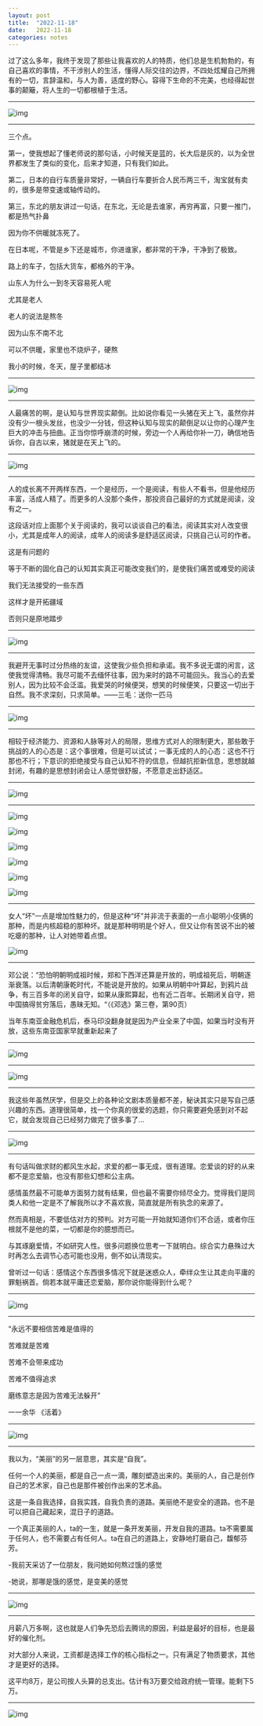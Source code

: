 ```yaml
---
layout: post
title:  "2022-11-18"
date:   2022-11-18
categories: notes
---
```


过了这么多年，我终于发现了那些让我喜欢的人的特质，他们总是生机勃勃的，有自己喜欢的事情，不干涉别人的生活，懂得人际交往的边界，不四处炫耀自己所拥有的一切，言辞温和，与人为善，适度的野心。容得下生命的不完美，也经得起世事的颠簸，将人生的一切都根植于生活。

------

![img](https://p3-sign.toutiaoimg.com/tos-cn-i-qvj2lq49k0/c47cffdbd81342298b140ba94a86b807~noop.image?_iz=58558&from=article.pc_detail&x-expires=1669597001&x-signature=94avyJEfC955YTPelcTxjO0jTJI%3D)



------

三个点。

第一，使我想起了懂老师说的那句话，小时候天是蓝的，长大后是灰的，以为全世界都发生了类似的变化，后来才知道，只有我们如此。

第二，日本的自行车质量非常好，一辆自行车要折合人民币两三千，淘宝就有卖的，很多是带变速或轴传动的。

第三，东北的朋友讲过一句话，在东北，无论是去谁家，再穷再富，只要一推门，都是热气扑鼻

因为你不供暖就冻死了。

在日本呢，不管是乡下还是城市，你进谁家，都非常的干净，干净到了极致。

路上的车子，包括大货车，都格外的干净。

山东人为什么一到冬天容易死人呢

尤其是老人

老人的说法是熬冬

因为山东不南不北

可以不供暖，家里也不烧炉子，硬熬

我小的时候，冬天，屋子里都结冰

------

![img](https://p3-sign.toutiaoimg.com/tos-cn-i-qvj2lq49k0/83a0935090c64a00a3f6ce8738b88c7e~noop.image?_iz=58558&from=article.pc_detail&x-expires=1669597001&x-signature=PZs9BI7hiM8FjpDWBvIru43g8h8%3D)



------

人最痛苦的啊，是认知与世界现实颠倒。比如说你看见一头猪在天上飞，虽然你并没有少一根头发丝，也没少一分钱，但这种认知与现实的颠倒足以让你的心理产生巨大的冲击与扭曲。正当你惊呼崩溃的时候，旁边一个人再给你补一刀，确信地告诉你，自古以来，猪就是在天上飞的。

------

![img](https://p3-sign.toutiaoimg.com/tos-cn-i-qvj2lq49k0/7ed9eb2bdb5a40a08a6e01cefc4c2a85~noop.image?_iz=58558&from=article.pc_detail&x-expires=1669597001&x-signature=dkbAoCtwBsmuw1g4YjgU9StmGqQ%3D)



------

人的成长离不开两样东西，一个是经历，一个是阅读，有些人不看书，但是他经历丰富，活成人精了。而更多的人没那个条件，那投资自己最好的方式就是阅读，没有之一。

这段话对应上面那个关于阅读的，我可以谈谈自己的看法，阅读其实对人改变很小，尤其是成年人的阅读，成年人的阅读多是舒适区阅读，只挑自己认可的作者。

这是有问题的

等于不断的固化自己的认知其实真正可能改变我们的，是使我们痛苦或难受的阅读

我们无法接受的一些东西

这样才是开拓疆域

否则只是原地踏步

------

![img](https://p3-sign.toutiaoimg.com/tos-cn-i-qvj2lq49k0/bfef5005c56e4763808f6583c41955b0~noop.image?_iz=58558&from=article.pc_detail&x-expires=1669597001&x-signature=%2BysMrzMxh%2FxwuhL74nsk1r0J4M4%3D)



------

我避开无事时过分热络的友谊，这使我少些负担和承诺。我不多说无谓的闲言，这使我觉得清畅。我尽可能不去缅怀往事，因为来时的路不可能回头。我当心的去爱别人，因为比较不会泛滥。我爱哭的时候便哭，想笑的时候便笑，只要这一切出于自然。我不求深刻，只求简单。——三毛：送你一匹马

------

![img](https://p3-sign.toutiaoimg.com/tos-cn-i-qvj2lq49k0/81e5dee97c474b17aedf5136c9e2ec94~noop.image?_iz=58558&from=article.pc_detail&x-expires=1669597001&x-signature=YCBGmoxhkDecclBERNwzKxdn6zU%3D)



------

相较于经济能力、资源和人脉等对人的局限，思维方式对人的限制更大，那些敢于挑战的人的心态是：这个事很难，但是可以试试；一事无成的人的心态：这也不行 那也不行；下意识的拒绝接受与自己认知不符的信息，但越抗拒新信息，思想就越封闭，有趣的是思想封闭会让人感觉很舒服，不愿意走出舒适区。

------

![img](https://p3-sign.toutiaoimg.com/tos-cn-i-qvj2lq49k0/7e9842e8962744d8af759991c5347920~noop.image?_iz=58558&from=article.pc_detail&x-expires=1669597001&x-signature=d3KIHbz1PO6Fr%2B7i2TeHmFz6qGg%3D)



------

![img](https://p3-sign.toutiaoimg.com/tos-cn-i-qvj2lq49k0/aa089ffc49b8442b9053615ec04a99ac~noop.image?_iz=58558&from=article.pc_detail&x-expires=1669597001&x-signature=YRGBgky5jJXozs1Sns1MwOAgTLM%3D)



![img](https://p3-sign.toutiaoimg.com/tos-cn-i-qvj2lq49k0/260120f6580242aebacf82ddf93d4f99~noop.image?_iz=58558&from=article.pc_detail&x-expires=1669597001&x-signature=CQhnoNWjLqwRT0ab8vxG02ilRF8%3D)



![img](https://p3-sign.toutiaoimg.com/tos-cn-i-qvj2lq49k0/60868fff1614471a817317bb95c00151~noop.image?_iz=58558&from=article.pc_detail&x-expires=1669597001&x-signature=0gZj0f7LOSYbUyZrqC1Vx0e0F0Q%3D)



![img](https://p3-sign.toutiaoimg.com/tos-cn-i-qvj2lq49k0/a64ad6d2a8594b9b909afa709432b1cc~noop.image?_iz=58558&from=article.pc_detail&x-expires=1669597001&x-signature=F8SLxnOuGxLtE4e6PfOR%2B5jm5vQ%3D)



![img](https://p3-sign.toutiaoimg.com/tos-cn-i-qvj2lq49k0/a983231ee26a4d0b81351a957dda4ef2~noop.image?_iz=58558&from=article.pc_detail&x-expires=1669597001&x-signature=6XhL%2FGOh62x%2FO18wP8SPOjfkVIA%3D)



![img](https://p3-sign.toutiaoimg.com/tos-cn-i-qvj2lq49k0/6b58150e88ed4b1dbe6757025f177754~noop.image?_iz=58558&from=article.pc_detail&x-expires=1669597001&x-signature=l3TKshUPeRZikh870uOl5A80rsQ%3D)



------

女人“坏”一点是增加性魅力的，但是这种“坏”并非流于表面的一点小聪明小伎俩的那种，而是内核超稳的那种坏。就是那种明明是个好人，但又让你有苦说不出的被吃瘪的那种，让人对她带着点恨。

![img](https://p3-sign.toutiaoimg.com/tos-cn-i-qvj2lq49k0/00dc027ca3fb4e0bb939a988bdef1adf~noop.image?_iz=58558&from=article.pc_detail&x-expires=1669597001&x-signature=aQyz0hJIyxcmYy5V3cBsoECS0z4%3D)



------

邓公说：“恐怕明朝明成祖时候，郑和下西洋还算是开放的，明成祖死后，明朝逐渐衰落。以后清朝康乾时代，不能说是开放的。如果从明朝中叶算起，到鸦片战争，有三百多年的闭关自守，如果从康熙算起，也有近二百年。长期闭关自守，把中国搞得贫穷落后，愚昧无知。“（《邓选》第三卷，第90页）

当年东南亚金融危机后，泰马印没翻身就是因为产业全来了中国，如果当时没有开放，这些东南亚国家早就重新起来了

------

![img](https://p3-sign.toutiaoimg.com/tos-cn-i-qvj2lq49k0/3332beff849349cabf36109f3a226cf4~noop.image?_iz=58558&from=article.pc_detail&x-expires=1669597001&x-signature=vjUO%2FxaxMx8Zh801W9lXgp%2B30v4%3D)



------

![img](https://p3-sign.toutiaoimg.com/tos-cn-i-qvj2lq49k0/4dc7c9cff11d4e3bb536850638163521~noop.image?_iz=58558&from=article.pc_detail&x-expires=1669597001&x-signature=IKDFE0oeMO4swo%2F28oYjkKu1t%2B8%3D)



------

我这些年虽然厌学，但是交上的各种论文剧本质量都不差，秘诀其实只是写自己感兴趣的东西。道理很简单，找一个你真的很爱的选题，你只需要避免感到对不起它，就会发现自己已经努力做完了很多事了… 

------

![img](https://p3-sign.toutiaoimg.com/tos-cn-i-qvj2lq49k0/e4daed05b1494412ab54eaf759958a3f~noop.image?_iz=58558&from=article.pc_detail&x-expires=1669597001&x-signature=gwLoOrD%2FozHHUii8M9N3w8zAOkA%3D)



------

有句话叫做求财的都风生水起，求爱的都一事无成，很有道理。恋爱谈的好的从来都不是恋爱脑，也没有那些幻想和公主病。

感情虽然最不可能单方面努力就有结果，但也最不需要你倾尽全力。觉得我们是同类人和他一定是不了解我所以才不喜欢我，简直就是所有执念的来源了。

然而真相是，不要低估对方的预判。对方可能一开始就知道你们不合适，或者你压根就不是他的菜，一切都是你的臆想而已。

与其琢磨爱情，不如研究人性。很多问题换位思考一下就明白。综合实力悬殊过大时再怎么去调节心态可能也没用，倒不如认清现实。

曾听过一句话：感情这个东西很多情况下就是迷惑众人，牵绊众生让其走向平庸的罪魁祸首。倘若本就平庸还恋爱脑，那你说你能得到什么呢？

------

![img](https://p3-sign.toutiaoimg.com/tos-cn-i-qvj2lq49k0/0981ffcb5c834b919062c557615d144c~noop.image?_iz=58558&from=article.pc_detail&x-expires=1669597001&x-signature=ryBjBgQLpdRA22fEsclsVLKRWo8%3D)



------

“永远不要相信苦难是值得的

苦难就是苦难

苦难不会带来成功

苦难不值得追求

磨练意志是因为苦难无法躲开”

一一余华 《活着》 

------

![img](https://p3-sign.toutiaoimg.com/tos-cn-i-qvj2lq49k0/3f61faedab0e418fa65a9f62118ad8ec~noop.image?_iz=58558&from=article.pc_detail&x-expires=1669597001&x-signature=%2BOqrVr%2B2%2BbFp0e%2BM7gknJ17P1%2BM%3D)



------

我以为，“美丽”的另一层意思，其实是“自我”。

任何一个人的美丽，都是自己一点一滴，雕刻塑造出来的。美丽的人，自己是创作自己的艺术家，自己也是那件被创作出来的艺术品。

这是一条自我选择，自我实践，自我负责的道路。美丽绝不是安全的道路。也不是可以把自己藏起来，混日子的道路。

一个真正美丽的人，ta的一生，就是一条开发美丽，开发自我的道路。ta不需要属于任何人，也不需要占有任何人。ta在自己的道路上，安静地打磨自己，馥郁芬芳。

-我前天采访了一位朋友，我问她如何熬过饿的感觉

-她说，那哪是饿的感觉，是变美的感觉

------

![img](https://p3-sign.toutiaoimg.com/tos-cn-i-qvj2lq49k0/30f90e57f5c4488c8904bfadffb5ffe5~noop.image?_iz=58558&from=article.pc_detail&x-expires=1669597001&x-signature=sgk5Ex8XDTNB3ZPyxdhJxFBfhis%3D)



------

月薪八万多啊，这也就是人们争先恐后去腾讯的原因，利益是最好的目标，也是最好的催化剂。

对大部分人来说，工资都是选择工作的核心指标之一。只有满足了物质要求，其他才是更好的选择。

这平均8万，是公司按人头算的总支出。估计有3万要交给政府统一管理。能剩下5万。

------

![img](https://p3-sign.toutiaoimg.com/tos-cn-i-qvj2lq49k0/d6549ef0b80c451fb765df27ebddfe4e~noop.image?_iz=58558&from=article.pc_detail&x-expires=1669597001&x-signature=378%2BvEPpuG00T%2Fn%2BbiTPfqLI0tY%3D)